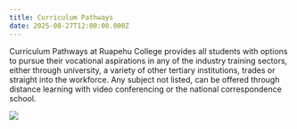 ```yaml
---
title: Curriculum Pathways
date: 2025-08-27T12:00:00.000Z
---
```

Curriculum Pathways at Ruapehu College provides all students with options to pursue their vocational aspirations in any of the industry training sectors, either through university, a variety of other tertiary institutions, trades or straight into the workforce. Any subject not listed, can be offered through distance learning with video conferencing or the national correspondence school.

![](http://c1940652.r52.cf0.rackcdn.com/5c89b4fbff2a7c25ea00042d/Curriculum-Pathway.jpg)
